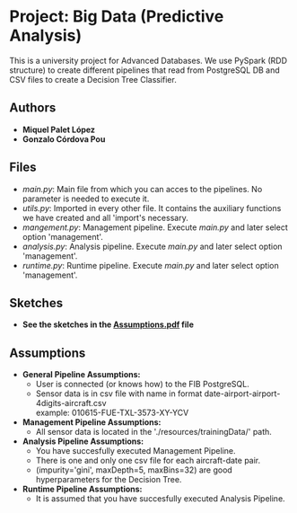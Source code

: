 # Project: Big Data (Predictive Analysis)

This is a university project for Advanced Databases. We use PySpark (RDD structure) to create different pipelines that read from PostgreSQL DB and CSV files to create a Decision Tree Classifier.

## Authors
* **Miquel Palet López**
* **Gonzalo Córdova Pou**

## Files
- _main.py_: Main file from which you can acces to the pipelines. No parameter is needed to execute it.
- _utils.py_: Imported in every other file. It contains the auxiliary functions we have created and all 'import's necessary.
- _mangement.py_: Management pipeline. Execute _main.py_ and later select option 'management'.
- _analysis.py_: Analysis pipeline. Execute _main.py_ and later select option 'management'.
- _runtime.py_: Runtime pipeline. Execute _main.py_ and later select option 'management'.

## Sketches
  - **See the sketches in the [Assumptions.pdf](./Assumptions.pdf) file**

## Assumptions
* **General Pipeline Assumptions:**
    - User is connected (or knows how) to the FIB PostgreSQL.
    - Sensor data is in csv file with name in format date-airport-airport-4digits-aircraft.csv
    <br> example: 010615-FUE-TXL-3573-XY-YCV
* **Management Pipeline Assumptions:**
    - All sensor data is located in the './resources/trainingData/' path.
* **Analysis Pipeline Assumptions:**
    - You have succesfully executed Management Pipeline.
    - There is one and only one csv file for each aircraft-date pair.
    - (impurity='gini', maxDepth=5, maxBins=32) are good hyperparameters for the Decision Tree.
* **Runtime Pipeline Assumptions:**
    - It is assumed that you have succesfully executed Analysis Pipeline.
